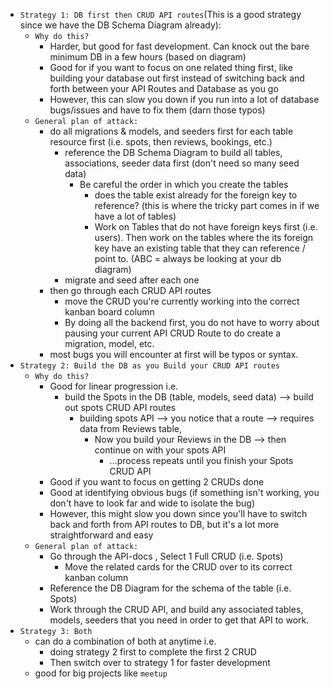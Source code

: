 - `Strategy 1: DB first then CRUD API routes`(This is a good strategy since we have the DB Schema Diagram already):
	- `Why do this?`
		- Harder, but good for fast development. Can knock out the bare minimum DB in a few hours (based on diagram)
		- Good for if you want to focus on one related thing first, like building your database out first instead of switching back and forth between your API Routes and Database as you go
		- However, this can slow you down if you run into a lot of database bugs/issues and have to fix them (darn those typos)
	- `General plan of attack:`
		- do all migrations & models, and seeders first for each table resource first (i.e. spots, then reviews, bookings, etc.)
			- reference the DB Schema Diagram to build all tables, associations, seeder data first (don't need so many seed data)
				- Be careful the order in which you create the tables 
					- does the table exist already for the foreign key to reference? (this is where the tricky part comes in if we have a lot of tables)
					- Work on Tables that do not have foreign keys first (i.e. users). Then work on the tables where the its foreign key have an existing table that they can reference / point to. (ABC = always be looking at your db diagram)
			- migrate and seed after each one
		- then go through each CRUD API routes 
			- move the CRUD you're currently working into the correct kanban board column
			- By doing all the backend first, you do not have to worry about pausing your current API CRUD Route to do create a migration, model, etc.
		- most bugs you will encounter at first will be typos or syntax.
- `Strategy 2: Build the DB as you Build your CRUD API routes`
	- `Why do this?`
		- Good for linear progression i.e. 
			- build the Spots in the DB (table, models, seed data) --> build out spots CRUD API routes
				- building spots API --> you notice that a route --> requires data from Reviews table,
					- Now you build your Reviews in the DB --> then continue on with your spots API
						- ...process repeats until you finish your Spots CRUD API
		- Good if you want to focus on getting 2 CRUDs done
		- Good at identifying obvious bugs (if something isn't working, you don't have to look far and wide to isolate the bug)
		- However, this might slow you down since you'll have to switch back and forth from API routes to DB, but it's a lot more straightforward and easy
	- `General plan of attack:`
		- Go through the API-docs , Select 1 Full CRUD (i.e. Spots)
			- Move the related cards for the CRUD over to its correct kanban column
		- Reference the DB Diagram for the schema of the table (i.e. Spots)
		- Work through the CRUD API, and build any associated tables, models, seeders that you need in order to get that API to work.
- `Strategy 3: Both`
	- can do a combination of both at anytime i.e.
		- doing strategy 2 first to complete the first 2 CRUD
		- Then switch over to strategy 1 for faster development
    - good for big projects like `meetup`
